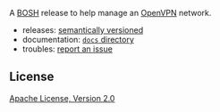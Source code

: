 A [BOSH](https://bosh.io/) release to help manage an [OpenVPN](http://openvpn.net/) network.

 * releases: [semantically versioned](https://github.com/dpb587/openvpn-bosh-release/releases)
 * documentation: [`docs` directory](docs/README.md)
 * troubles: [report an issue](https://github.com/dpb587/openvpn-bosh-release/issues)


## License

[Apache License, Version 2.0](LICENSE)
